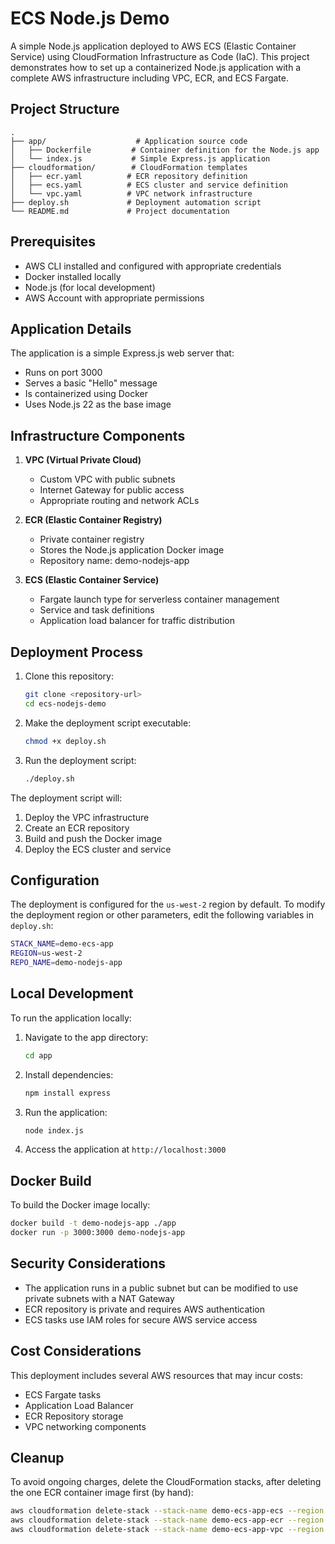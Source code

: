 # ECS Node.js Demo

A simple Node.js application deployed to AWS ECS (Elastic Container Service) using CloudFormation Infrastructure as Code (IaC). This project demonstrates how to set up a containerized Node.js application with a complete AWS infrastructure including VPC, ECR, and ECS Fargate.

## Project Structure

```
.
├── app/                    # Application source code
│   ├── Dockerfile         # Container definition for the Node.js app
│   └── index.js           # Simple Express.js application
├── cloudformation/        # CloudFormation templates
│   ├── ecr.yaml          # ECR repository definition
│   ├── ecs.yaml          # ECS cluster and service definition
│   └── vpc.yaml          # VPC network infrastructure
├── deploy.sh             # Deployment automation script
└── README.md             # Project documentation
```

## Prerequisites

- AWS CLI installed and configured with appropriate credentials
- Docker installed locally
- Node.js (for local development)
- AWS Account with appropriate permissions

## Application Details

The application is a simple Express.js web server that:
- Runs on port 3000
- Serves a basic "Hello" message
- Is containerized using Docker
- Uses Node.js 22 as the base image

## Infrastructure Components

1. **VPC (Virtual Private Cloud)**
   - Custom VPC with public subnets
   - Internet Gateway for public access
   - Appropriate routing and network ACLs

2. **ECR (Elastic Container Registry)**
   - Private container registry
   - Stores the Node.js application Docker image
   - Repository name: demo-nodejs-app

3. **ECS (Elastic Container Service)**
   - Fargate launch type for serverless container management
   - Service and task definitions
   - Application load balancer for traffic distribution

## Deployment Process

1. Clone this repository:
   ```bash
   git clone <repository-url>
   cd ecs-nodejs-demo
   ```

2. Make the deployment script executable:
   ```bash
   chmod +x deploy.sh
   ```

3. Run the deployment script:
   ```bash
   ./deploy.sh
   ```

The deployment script will:
1. Deploy the VPC infrastructure
2. Create an ECR repository
3. Build and push the Docker image
4. Deploy the ECS cluster and service

## Configuration

The deployment is configured for the `us-west-2` region by default. To modify the deployment region or other parameters, edit the following variables in `deploy.sh`:

```bash
STACK_NAME=demo-ecs-app
REGION=us-west-2
REPO_NAME=demo-nodejs-app
```

## Local Development

To run the application locally:

1. Navigate to the app directory:
   ```bash
   cd app
   ```

2. Install dependencies:
   ```bash
   npm install express
   ```

3. Run the application:
   ```bash
   node index.js
   ```

4. Access the application at `http://localhost:3000`

## Docker Build

To build the Docker image locally:

```bash
docker build -t demo-nodejs-app ./app
docker run -p 3000:3000 demo-nodejs-app
```

## Security Considerations

- The application runs in a public subnet but can be modified to use private subnets with a NAT Gateway
- ECR repository is private and requires AWS authentication
- ECS tasks use IAM roles for secure AWS service access

## Cost Considerations

This deployment includes several AWS resources that may incur costs:
- ECS Fargate tasks
- Application Load Balancer
- ECR Repository storage
- VPC networking components

## Cleanup

To avoid ongoing charges, delete the CloudFormation stacks, after deleting the one ECR container image first (by hand):

```bash
aws cloudformation delete-stack --stack-name demo-ecs-app-ecs --region us-west-2
aws cloudformation delete-stack --stack-name demo-ecs-app-ecr --region us-west-2
aws cloudformation delete-stack --stack-name demo-ecs-app-vpc --region us-west-2
```

